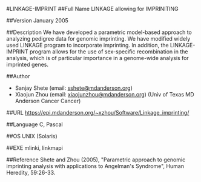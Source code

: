 #LINKAGE-IMPRINT
##Full Name
LINKAGE allowing for IMPRINITING

##Version
January 2005

##Description
We have developed a parametric model-based approach to analyzing pedigree data for genomic imprinting. We have modified widely used LINKAGE program to incorporate imprinting. In addition, the LINKAGE-IMPRINT program allows for the use of sex-specific recombination in the analysis, which is of particular importance in a genome-wide analysis for imprinted genes.

##Author
* Sanjay Shete (email: sshete@mdanderson.org)
* Xiaojun Zhou (email: xiaojunzhou@mdanderson.org) (Univ of Texas MD Anderson Cancer Cancer)

##URL
https://epi.mdanderson.org/~xzhou/Software/Linkage_imprinting/

##Language
C, Pascal

##OS
UNIX (Solaris)

##EXE
mlinki, linkmapi

##Reference
Shete and Zhou (2005), "Parametric approach to genomic imprinting analysis with applications to Angelman's Syndrome", Human Heredity, 59:26-33.

